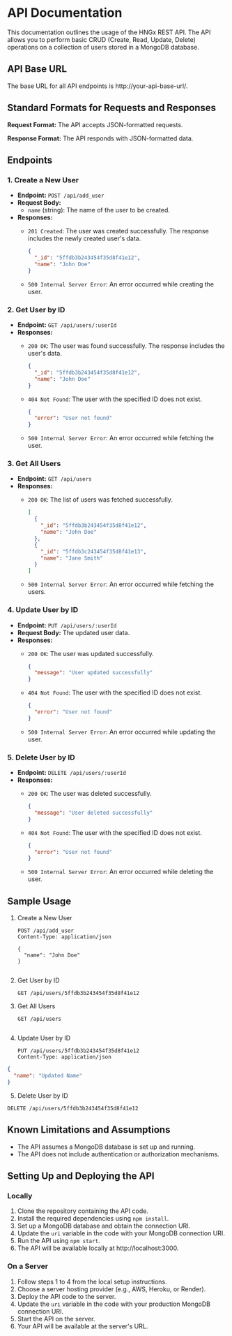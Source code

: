 # API Documentation

This documentation outlines the usage of the HNGx REST API. The API allows you to perform basic CRUD (Create, Read, Update, Delete) operations on a collection of users stored in a MongoDB database.

## API Base URL

The base URL for all API endpoints is http://your-api-base-url/.

## Standard Formats for Requests and Responses

**Request Format:** The API accepts JSON-formatted requests.

**Response Format:** The API responds with JSON-formatted data.

## Endpoints

### 1. Create a New User

- **Endpoint:** `POST /api/add_user`
- **Request Body:**
  - `name` (string): The name of the user to be created.
- **Responses:**
  - `201 Created`: The user was created successfully. The response includes the newly created user's data.

    ```json
    {
      "_id": "5ffdb3b243454f35d8f41e12",
      "name": "John Doe"
    }
    ```

  - `500 Internal Server Error`: An error occurred while creating the user.

### 2. Get User by ID

- **Endpoint:** `GET /api/users/:userId`
- **Responses:**
  - `200 OK`: The user was found successfully. The response includes the user's data.

    ```json
    {
      "_id": "5ffdb3b243454f35d8f41e12",
      "name": "John Doe"
    }
    ```

  - `404 Not Found`: The user with the specified ID does not exist.

    ```json
    {
      "error": "User not found"
    }
    ```

  - `500 Internal Server Error`: An error occurred while fetching the user.

### 3. Get All Users

- **Endpoint:** `GET /api/users`
- **Responses:**
  - `200 OK`: The list of users was fetched successfully.

    ```json
    [
      {
        "_id": "5ffdb3b243454f35d8f41e12",
        "name": "John Doe"
      },
      {
        "_id": "5ffdb3c243454f35d8f41e13",
        "name": "Jane Smith"
      }
    ]
    ```

  - `500 Internal Server Error`: An error occurred while fetching the users.

### 4. Update User by ID

- **Endpoint:** `PUT /api/users/:userId`
- **Request Body:** The updated user data.
- **Responses:**
  - `200 OK`: The user was updated successfully.

    ```json
    {
      "message": "User updated successfully"
    }
    ```

  - `404 Not Found`: The user with the specified ID does not exist.

    ```json
    {
      "error": "User not found"
    }
    ```

  - `500 Internal Server Error`: An error occurred while updating the user.

### 5. Delete User by ID

- **Endpoint:** `DELETE /api/users/:userId`
- **Responses:**
  - `200 OK`: The user was deleted successfully.

    ```json
    {
      "message": "User deleted successfully"
    }
    ```

  - `404 Not Found`: The user with the specified ID does not exist.

    ```json
    {
      "error": "User not found"
    }
    ```

  - `500 Internal Server Error`: An error occurred while deleting the user.

## Sample Usage

1. Create a New User

   ```http
   POST /api/add_user
   Content-Type: application/json

   {
     "name": "John Doe"
   }


2. Get User by ID

   ```http
   GET /api/users/5ffdb3b243454f35d8f41e12

3. Get All Users

    ```http
    GET /api/users


4. Update User by ID

    ```http
    PUT /api/users/5ffdb3b243454f35d8f41e12
    Content-Type: application/json

```json
{
  "name": "Updated Name"
}

```

5. Delete User by ID
```http
DELETE /api/users/5ffdb3b243454f35d8f41e12
```

## Known Limitations and Assumptions

- The API assumes a MongoDB database is set up and running.
- The API does not include authentication or authorization mechanisms.

## Setting Up and Deploying the API

### Locally

1. Clone the repository containing the API code.
2. Install the required dependencies using `npm install`.
3. Set up a MongoDB database and obtain the connection URI.
4. Update the `uri` variable in the code with your MongoDB connection URI.
5. Run the API using `npm start`.
6. The API will be available locally at http://localhost:3000.

### On a Server

1. Follow steps 1 to 4 from the local setup instructions.
2. Choose a server hosting provider (e.g., AWS, Heroku, or Render).
3. Deploy the API code to the server.
4. Update the `uri` variable in the code with your production MongoDB connection URI.
5. Start the API on the server.
6. Your API will be available at the server's URL.
